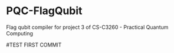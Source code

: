 # PQC-FlagQubit
Flag qubit compiler for project 3 of CS-C3260 - Practical Quantum Computing


#TEST FIRST COMMIT

